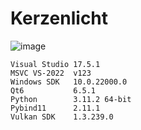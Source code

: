 # Kerzenlicht

![image](https://github.com/AleMar21430/Kerzenlicht/assets/99276653/8701aa99-9d94-4fcd-bfe5-844a7f367d4e)

```
Visual Studio 17.5.1
MSVC VS-2022  v123
Windows SDK   10.0.22000.0
Qt6           6.5.1
Python        3.11.2 64-bit
Pybind11      2.11.1
Vulkan SDK    1.3.239.0
```
